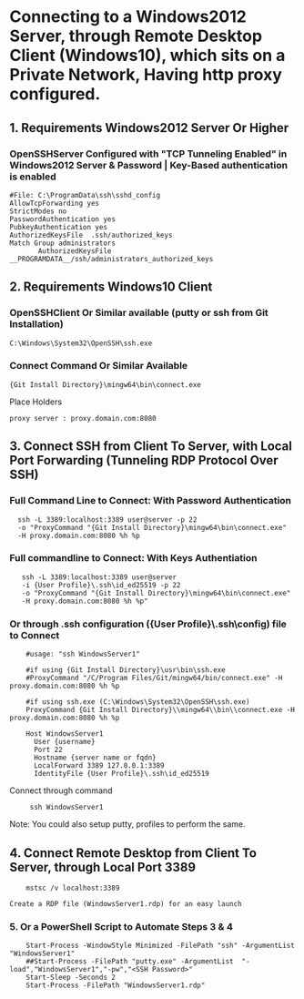 # Connecting to a Windows2012 Server, through Remote Desktop Client (Windows10), which sits on a Private Network, Having http proxy configured.

## 1. Requirements Windows2012 Server Or Higher

### OpenSSHServer Configured with "TCP Tunneling Enabled" in Windows2012 Server & Password | Key-Based authentication is enabled

    #File: C:\ProgramData\ssh\sshd_config
    AllowTcpForwarding yes
    StrictModes no
    PasswordAuthentication yes
    PubkeyAuthentication yes    
    AuthorizedKeysFile	.ssh/authorized_keys
    Match Group administrators
           AuthorizedKeysFile __PROGRAMDATA__/ssh/administrators_authorized_keys

## 2. Requirements Windows10 Client

### OpenSSHClient Or Similar available (putty or ssh from Git Installation)
    C:\Windows\System32\OpenSSH\ssh.exe

### Connect Command Or Similar Available

    {Git Install Directory}\mingw64\bin\connect.exe
    
Place Holders

    proxy server : proxy.domain.com:8080
    

## 3. Connect SSH from Client To Server, with Local Port Forwarding (Tunneling RDP Protocol Over SSH)

### Full Command Line to Connect: With Password Authentication

      ssh -L 3389:localhost:3389 user@server -p 22 
      -o "ProxyCommand "{Git Install Directory}\mingw64\bin\connect.exe" 
      -H proxy.domain.com:8080 %h %p
 
 ### Full commandline to Connect: With Keys Authentiation
 
       ssh -L 3389:localhost:3389 user@server  
       -i {User Profile}\.ssh\id_ed25519 -p 22
       -o "ProxyCommand "{Git Install Directory}\mingw64\bin\connect.exe"
       -H proxy.domain.com:8080 %h %p"
       
 ### Or through .ssh configuration ({User Profile}\\.ssh\config) file to Connect
 
     
        #usage: "ssh WindowsServer1"

        #if using {Git Install Directory}\usr\bin\ssh.exe
        #ProxyCommand "/C/Program Files/Git/mingw64/bin/connect.exe" -H proxy.domain.com:8080 %h %p

        #if using ssh.exe (C:\Windows\System32\OpenSSH\ssh.exe)
        ProxyCommand {Git Install Directory}\\mingw64\\bin\\connect.exe -H proxy.domain.com:8080 %h %p

        Host WindowsServer1
          User {username}
          Port 22
          Hostname {server name or fqdn}
          LocalForward 3389 127.0.0.1:3389
          IdentityFile {User Profile}\.ssh\id_ed25519

Connect through command
    
         ssh WindowsServer1
         
Note: You could also setup putty, profiles to perform the same.

## 4. Connect Remote Desktop from Client To Server, through Local Port 3389

        mstsc /v localhost:3389

    Create a RDP file (WindowsServer1.rdp) for an easy launch
    
### 5. Or a PowerShell Script to Automate Steps 3 & 4

        Start-Process -WindowStyle Minimized -FilePath "ssh" -ArgumentList "WindowsServer1"
        ##Start-Process -FilePath "putty.exe" -ArgumentList  "-load","WindowsServer1","-pw","<SSH Password>"
        Start-Sleep -Seconds 2
        Start-Process -FilePath "WindowsServer1.rdp"

